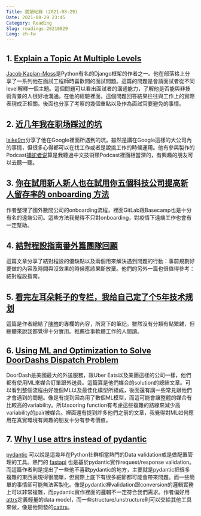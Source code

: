 ```yaml
---
Title: 閱讀紀錄 (2021-08-29)
Date: 2021-08-29 23:45
Category: Reading
Slug: readings-20210829
Lang: zh-tw
---
```


## 1. [Explain a Topic At Multiple Levels](https://jacobian.org/2021/feb/8/interview-questions-explain-a-topic/)
[Jacob Kaplan-Moss](https://jacobian.org/)是Python有名的Django框架的作者之一。他在部落格上分享了一系列他在面試工程師時喜歡問的面試問題。這篇的問題是會請面試者從不同level解釋一個主題。這個問題可以看出面試者的溝通能力，了解他是否能與非技術背景的人很好地溝通。在他的經驗裡面，這個問題回答結果往往與工作上的實際表現成正相關。後面也分享了考察的幾個重點以及作為面試官要避免的事情。

## 2. [近几年我在职场踩过的坑](https://laike9m.com/blog/jin-ji-nian-wo-zai-zhi-chang-cai-guo-de-keng,143/)

[laike9m](https://laike9m.com/)分享了他在Google裡面所遇到的坑。雖然是講在Google這樣的大公司內的事情，但很多心得都可以在找工作或者是說挑工作的時候運用。他有參與製作的Podcast[捕蛇者说](https://pythonhunter.org/)算是我聽過中文技術類Podcast裡面相當深的，有興趣的朋友可以去聽一聽。

## 3. [你在試用新人新人也在試用你五個科技公司提高新人留存率的 onboarding 方法](https://blog.starrocket.io/posts/how-to-create-smooth-employee-onboarding-process/)

作者整理了國外數間公司的onboarding流程，裡面GitLab跟Basecamp也是十分有名的遠端公司。這些方法我覺得不只對onboarding，對疫情下遠端工作也會有一定幫助。

## 4. [結對程設指南番外篇團隊回顧](https://medium.com/%E5%93%88%E5%98%8D-%E4%B8%96%E7%95%8C/%E7%B5%90%E5%B0%8D%E7%A8%8B%E8%A8%AD%E6%8C%87%E5%8D%97%E7%95%AA%E5%A4%96%E7%AF%87-%E5%9C%98%E9%9A%8A%E5%9B%9E%E9%A1%A7-5b39fd6cac9d)

這篇文章分享了結對程設的優缺點以及兩個用來解決遇到問題的行動：事前規劃好要做的內容及時間與沒效果的時候應該果斷放棄。他們的另外一篇也很值得參考：結對程設指南。

## 5. [看完左耳朵耗子的专栏，我给自己定了个5年技术规划](https://www.infoq.cn/article/rPAujK3Tdo6rgZsRMEvw)

這篇是作者總結了[陳皓](https://coolshell.cn/haoel)的專欄的內容，所寫下的筆記。雖然沒有分類有點繁雜，但總體來說我都覺得十分實用。推薦從事軟體工作的人閱讀。

## 6. [Using ML and Optimization to Solve DoorDashs Dispatch Problem](https://doordash.engineering/2021/08/17/using-ml-and-optimization-to-solve-doordashs-dispatch-problem/)

DoorDash是美國最大的外送服務，跟Uber Eats以及美團這樣的公司一樣，他們都有使用ML來媒合訂單跟外送員。這篇算是他們媒合的solution的總結文章。可以看到整個流程由好幾個ML以及最佳化模型所組成，後面還有講一些常見跟他們才會遇到的問題。像是有提到因為用了數個ML模型，而這可能會讓整體的媒合有比較高的variability。所以scoring function有考慮這些複雜的路線來減少高variability的pair被媒合。裡面還有提到許多他們之前的文章，我覺得對ML如何應用在真實環境有興趣的朋友十分有參考價值。

## 7. [Why I use attrs instead of pydantic](https://threeofwands.com/why-i-use-attrs-instead-of-pydantic/)

[pydantic](https://pydantic-docs.helpmanual.io/) 可以說是這幾年在Python社群相當熱門的Data validation或是做配置管理的工具。熱門的 [fastapi](https://fastapi.tiangolo.com/) 也是基於pydantic實作request/response validation。而這篇作者則是提出了一些他不喜歡pydantic的地方，主要就是pydantic把很多複雜的東西表現得很間單，但實際上底下有很多細節都可能會帶來問題。而一些簡單的事情卻可能無法客製化。像是pydantic裡validation跟conversion的邏輯實務上可以非常複雜，而pydantic實作裡面的邏輯不一定符合我們需求。作者偏好用[attrs](https://www.attrs.org/en/stable/index.html)定義輕量的data model，而一些structure/unstructure則可以交給其他工具來做，像是他開發的[cattrs](https://cattrs.readthedocs.io/en/latest/index.html)。
